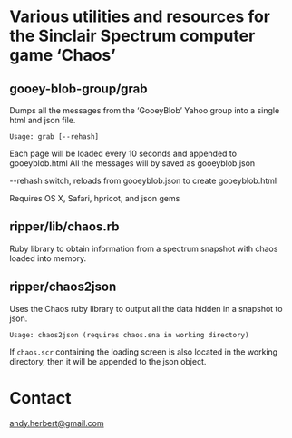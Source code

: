 # Various utilities and resources for the Sinclair Spectrum computer game ‘Chaos’

## gooey-blob-group/grab

Dumps all the messages from the ‘GooeyBlob’ Yahoo group into a single html
and json file.

    Usage: grab [--rehash]

Each page will be loaded every 10 seconds and appended to gooeyblob.html
All the messages will by saved as gooeyblob.json

--rehash switch, reloads from gooeyblob.json to create gooeyblob.html 

Requires OS X, Safari, hpricot, and json gems

## ripper/lib/chaos.rb

Ruby library to obtain information from a spectrum snapshot with chaos loaded
into memory.

## ripper/chaos2json

Uses the Chaos ruby library to output all the data hidden in a snapshot to
json.

    Usage: chaos2json (requires chaos.sna in working directory)

If `chaos.scr` containing the loading screen is also located in the working
directory, then it will be appended to the json object.

# Contact

andy.herbert@gmail.com
